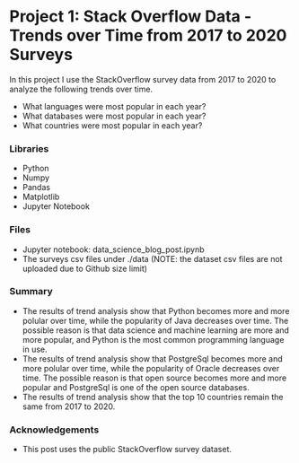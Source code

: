 # Project 1: Stack Overflow Data - Trends over Time from 2017 to 2020 Surveys 
In this project I use the StackOverflow survey data from 2017 to 2020 to analyze the following trends over time. 

* What languages were most popular in each year?
* What databases were most popular in each year?
* What countries were most popular in each year?

### Libraries
* Python
* Numpy
* Pandas
* Matplotlib
* Jupyter Notebook

### Files 
* Jupyter notebook: data_science_blog_post.ipynb
* The surveys csv files under ./data (NOTE: the dataset csv files are not uploaded due to Github size limit)

### Summary
* The results of trend analysis show that Python becomes more and more polular over time, while the popularity of Java decreases over time. The possible reason is that data science and machine learning are more and more popular, and Python is the most common programming language in use. 
* The results of trend analysis show that PostgreSql becomes more and more polular over time, while the popularity of Oracle decreases over time. The possible reason is that open source becomes more and more popular and PostgreSql is one of the open source databases. 
* The results of trend analysis show that the top 10 countries remain the same from 2017 to 2020. 

### Acknowledgements
* This post uses the public StackOverflow survey dataset.